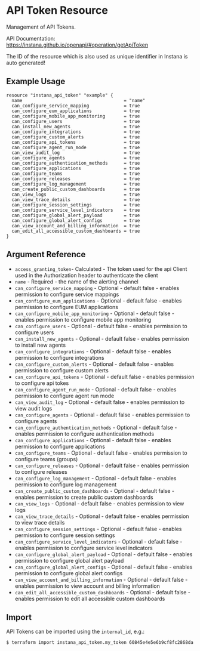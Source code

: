 # API Token Resource

Management of API Tokens.

API Documentation: <https://instana.github.io/openapi/#operation/getApiToken>

The ID of the resource which is also used as unique identifier in Instana is auto generated!

## Example Usage

```hcl
resource "instana_api_token" "example" {
  name                                      = "name"
  can_configure_service_mapping             = true
  can_configure_eum_applications            = true
  can_configure_mobile_app_monitoring       = true
  can_configure_users                       = true
  can_install_new_agents                    = true
  can_configure_integrations                = true
  can_configure_custom_alerts               = true
  can_configure_api_tokens                  = true
  can_configure_agent_run_mode              = true
  can_view_audit_log                        = true
  can_configure_agents                      = true
  can_configure_authentication_methods      = true
  can_configure_applications                = true
  can_configure_teams                       = true
  can_configure_releases                    = true
  can_configure_log_management              = true
  can_create_public_custom_dashboards       = true
  can_view_logs                             = true
  can_view_trace_details                    = true
  can_configure_session_settings            = true
  can_configure_service_level_indicators    = true
  can_configure_global_alert_payload        = true
  can_configure_global_alert_configs        = true
  can_view_account_and_billing_information  = true
  can_edit_all_accessible_custom_dashboards = true
}
```

## Argument Reference

* `access_granting_token`-  Calculated - The token used for the api Client used in the Authorization header to authenticate the client
* `name` - Required - the name of the alerting channel
* `can_configure_service_mapping` - Optional - default false - enables permission to configure service mappings
* `can_configure_eum_applications` - Optional - default false - enables permission to configure EUM applications
* `can_configure_mobile_app_monitoring` - Optional - default false - enables permission to configure mobile app monitoring
* `can_configure_users` - Optional - default false - enables permission to configure users
* `can_install_new_agents` - Optional - default false - enables permission to install new agents
* `can_configure_integrations` - Optional - default false - enables permission to configure integrations
* `can_configure_custom_alerts` - Optional - default false - enables permission to configure custom alerts
* `can_configure_api_tokens` - Optional - default false - enables permission to configure api tokes
* `can_configure_agent_run_mode` - Optional - default false - enables permission to configure agent run mode
* `can_view_audit_log` - Optional - default false - enables permission to view audit logs
* `can_configure_agents` - Optional - default false - enables permission to configure agents
* `can_configure_authentication_methods` - Optional - default false - enables permission to configure authentication methods
* `can_configure_applications` - Optional - default false - enables permission to configure applications
* `can_configure_teams` - Optional - default false - enables permission to configure teams (groups)
* `can_configure_releases` - Optional - default false - enables permission to configure releases
* `can_configure_log_management` - Optional - default false - enables permission to configure log management
* `can_create_public_custom_dashboards` - Optional - default false - enables permission to create public custom dashboards 
* `can_view_logs` - Optional - default false - enables permission to view logs 
* `can_view_trace_details` - Optional - default false - enables permission to view trace details 
* `can_configure_session_settings` - Optional - default false - enables permission to configure session settings
* `can_configure_service_level_indicators` - Optional - default false - enables permission to configure service level indicators
* `can_configure_global_alert_payload` - Optional - default false - enables permission to configure global alert payload
* `can_configure_global_alert_configs` - Optional - default false - enables permission to configure global alert configs
* `can_view_account_and_billing_information` - Optional - default false - enables permission to view account and billing information
* `can_edit_all_accessible_custom_dashboards` - Optional - default false - enables permission to edit all accessible custom dashboards

## Import

API Tokens can be imported using the `internal_id`, e.g.:

```
$ terraform import instana_api_token.my_token 60845e4e5e6b9cf8fc2868da
```
